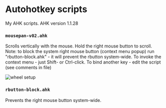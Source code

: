 # Autohotkey scripts
My AHK scripts. AHK version 1.1.28
### ` mousepan-v02.ahk `
Scrolls vertically with the mouse. Hold the right mouse button to scroll.  
Note: to block the system right mouse button (context menu popup) run "rbutton-block.ahk" -
it will prevent the rbutton system-wide. To invoke the context menu - just Shift- or Ctrl-click.
To bind another key - edit the script (see comments in file)  

![wheel setup](https://github.com/Mikhail22/Autohotkey/tree/master/img "wheel setup")
### ` rbutton-block.ahk `
Prevents the right mouse button system-wide.
